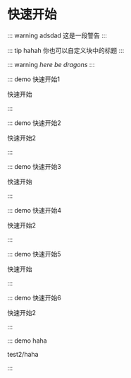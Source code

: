 # 快速开始


::: warning adsdad
  这是一段警告
:::

::: tip hahah
  你也可以自定义块中的标题
:::

::: warning
*here be dragons*
:::



::: demo 快速开始1

  快速开始

:::

::: demo 快速开始2

  快速开始2

:::

::: demo 快速开始3

  快速开始

:::

::: demo 快速开始4

  快速开始2

:::

::: demo 快速开始5

  快速开始

:::

::: demo 快速开始6

  快速开始2

:::

::: demo haha

  test2/haha

:::




